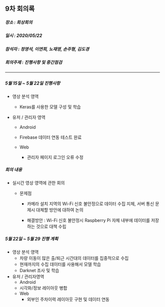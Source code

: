## 9차 회의록 

##### 장소 :  회상회의

##### 일시 : 2020/05/22

##### 참석자 : 정영석, 이연희, 노재영, 손주형, 김도경

##### 회의주제 :  진행사항 및 중간점검

---

##### 

##### 5월 15일 ~ 5월 22일 진행사항

- 영상 분석 영역

  -  Keras를 사용한 모델 구성 및 학습

- 유저 / 관리자 영역

  -  Android

    - Firebase 데이터 연동 테스트 완료 

  - Web 

    - 관리자 페이지 로그인 오류 수정

    

##### 회의 내용

- 실시간 영상 영역에 관한 회의

  - 문제점

    - 카메라 설치 지역의 Wi-Fi 신호 불안정으로 데이터 수집 지체, 서버 통신 문제시 대체할 방안에 대하여 논의

    - 해결방안  :  Wi-Fi 신호 불안정시 Raspberry Pi 자체 내부에 데이터를 저장하는 것으로 대책 수립

      

##### 5월 22일 ~ 5월 29 진행 계획 

- 영상 분석 영역
  - 차량 이동이 많은 출/퇴근 시간대의 데이터를 집중적으로 수집
  - 현재까지의 수집 데이터를 사용해서 모델 학습
  - Darknet 조사 및 학습
- 유저 / 관리자영역
  -  Android 
    - 시각화/정보 레이아웃 병합
  - Web 
    - 외부인 주차이력 레이아웃 구현 및 데이터 연동